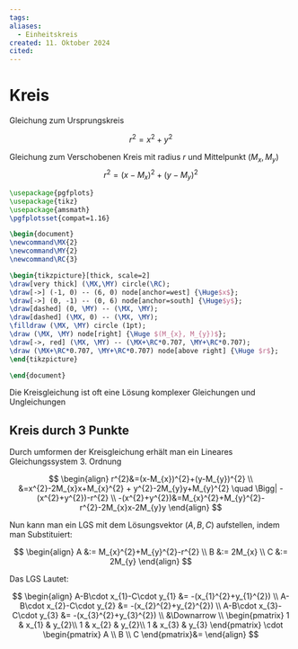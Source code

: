 ```yaml
---
tags: 
aliases:
  - Einheitskreis
created: 11. Oktober 2024
cited:
---
```


# Kreis

Gleichung zum Ursprungskreis

$$
r^{2}= x^{2}+y^{2}
$$

Gleichung zum Verschobenen Kreis mit radius $r$ und Mittelpunkt $(M_{x}, M_{y})$
$$
r^{2}=(x-M_{x})^{2}+(y-M_{y})^{2}
$$

```tikz
\usepackage{pgfplots}
\usepackage{tikz}
\usepackage{amsmath}
\pgfplotsset{compat=1.16}

\begin{document}
\newcommand\MX{2}
\newcommand\MY{2}
\newcommand\RC{3}

\begin{tikzpicture}[thick, scale=2]
\draw[very thick] (\MX,\MY) circle(\RC);
\draw[->] (-1, 0) -- (6, 0) node[anchor=west] {\Huge$x$};
\draw[->] (0, -1) -- (0, 6) node[anchor=south] {\Huge$y$};
\draw[dashed] (0, \MY) -- (\MX, \MY);
\draw[dashed] (\MX, 0) -- (\MX, \MY);
\filldraw (\MX, \MY) circle (1pt);
\draw (\MX, \MY) node[right] {\Huge $(M_{x}, M_{y})$};
\draw[->, red] (\MX, \MY) -- (\MX+\RC*0.707, \MY+\RC*0.707);
\draw (\MX+\RC*0.707, \MY+\RC*0.707) node[above right] {\Huge $r$};
\end{tikzpicture}

\end{document}
```

Die Kreisgleichung ist oft eine Lösung komplexer Gleichungen und Ungleichungen

## Kreis durch 3 Punkte

Durch umformen der Kreisgleichung erhält man ein Lineares Gleichungssystem 3. Ordnung

$$
\begin{align}
r^{2}&=(x-M_{x})^{2}+(y-M_{y})^{2} \\
&=x^{2}-2M_{x}x+M_{x}^{2} + y^{2}-2M_{y}y+M_{y}^{2} \quad \Bigg| -(x^{2}+y^{2})-r^{2} \\
-(x^{2}+y^{2})&=M_{x}^{2}+M_{y}^{2}-r^{2}-2M_{x}x-2M_{y}y
\end{align}
$$

Nun kann man ein LGS mit dem Lösungsvektor $(A,B,C)$ aufstellen, indem man Substituiert:

$$
\begin{align}
A &:= M_{x}^{2}+M_{y}^{2}-r^{2} \\
B &:= 2M_{x} \\
C &:= 2M_{y}
\end{align}
$$

Das LGS Lautet:

$$
\begin{align}
A-B\cdot x_{1}-C\cdot y_{1} &= -(x_{1}^{2}+y_{1}^{2}) \\
A-B\cdot x_{2}-C\cdot y_{2} &= -(x_{2}^{2}+y_{2}^{2}) \\
A-B\cdot x_{3}-C\cdot y_{3} &= -(x_{3}^{2}+y_{3}^{2}) \\
&\Downarrow \\
\begin{pmatrix}
1 & x_{1} & y_{2}\\
1 & x_{2} & y_{2}\\
1 & x_{3} & y_{3}
\end{pmatrix} \cdot \begin{pmatrix}
A \\
B \\
C
\end{pmatrix}&=
\end{align}
$$
